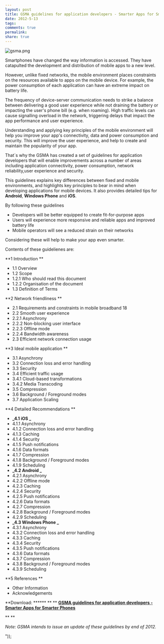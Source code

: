 ```yaml
---
layout: post
title: GSMA guidelines for application developers - Smarter Apps for Smarter Phones
date: 2012-5-13
tags: 
comments: true
permalink:
share: true
---
```





![gsma.png][1]


Smartphones have changed the way information is accessed. They have catapulted the development and distribution of mobile apps to a new level.

However, unlike fixed networks, the mobile environment places constraints on the resources available to apps on the mobile device. For example, the power consumption of each application can have an extreme impact on battery life.

The frequency of device-server communication needs to strike a balance between delivering a good user experience while not draining the battery or impacting the user's phone bill (e.g. when roaming). High traffic levels can cause signalling overload in the network, triggering delays that impact the app performance and user experience.

Understanding and applying key principles of the mobile environment will help you improve your app's connectivity,
data and power consumption and security. This will improve the user experience, and help to create and maintain the
popularity of your app.

That´s why the GSMA has created a set of guidelines for application developers that will enable improvements across a number of areas including application connectivity, power consumption, network reliability,user experience and security.

This guidelines explains key differences between fixed and mobile environments, and highlights key principles to bear in mind when developing applications for mobile devices. It also provides detailed tips for **Android**, **Windows Phone**
and **iOS**.


By following these guidelines


* Developers will be better equipped to create fit-for-purpose apps 
* Users will experience more responsive and reliable apps and improved battery life 
* Mobile operators will see a reduced strain on their networks



Considering these will help to make your app even smarter.

Contents of these guidelienes are:


**1 Introduction **



* 1.1 Overview 
* 1.2 Scope 
* 1.2.1 Who should read this document 
* 1.2.2 Organisation of the document 
* 1.3 Definition of Terms 

**2 Network friendliness **



* 2.1 Requirements and constraints in mobile broadband 18
* 2.2 Smooth user experience 
* 2.2.1 Asynchrony 
* 2.2.2 Non-blocking user interface 
* 2.2.3 Offline mode 
* 2.2.4 Bandwidth awareness 
* 2.3 Efficient network connection usage 

**3 Ideal mobile application **



* 3.1 Asynchrony 
* 3.2 Connection loss and error handling 
* 3.3 Security 
* 3.4 Efficient traffic usage 
* 3.4.1 Cloud-based transformations 
* 3.4.2 Media Transcoding 
* 3.5 Compression 
* 3.6 Background / Foreground modes 
* 3.7 Application Scaling 


**4 Detailed Recommendations **



* **_4.1 iOS _**
* 4.1.1 Asynchrony 
* 4.1.2 Connection loss and error handling 
* 4.1.3 Caching 
* 4.1.4 Security 
* 4.1.5 Push notifications 
* 4.1.6 Data formats 
* 4.1.7 Compression 
* 4.1.8 Background / Foreground modes 
* 4.1.9 Scheduling 
* **_4.2 Android _**
* 4.2.1 Asynchrony 
* 4.2.2 Offline mode 
* 4.2.3 Caching 
* 4.2.4 Security 
* 4.2.5 Push notifications 
* 4.2.6 Data formats 
* 4.2.7 Compression 
* 4.2.8 Background / Foreground modes 
* 4.2.9 Scheduling 
* **_4.3 Windows Phone _**
* 4.3.1 Asynchrony 
* 4.3.2 Connection loss and error handling 
* 4.3.3 Caching 
* 4.3.4 Security 
* 4.3.5 Push notifications 
* 4.3.6 Data formats 
* 4.3.7 Compression 
* 4.3.8 Background / Foreground modes 
* 4.3.9 Scheduling 

**5 References **

* Other Information 
* Acknowledgements 




**Download: ******
**
**
**[GSMA guidelines for application developers - Smarter Apps for Smarter Phones][2]**

**
**


_Note: GSMA intends to issue an update of these guidelines by end of 2012._


"));

[1]: http://1.bp.blogspot.com/-T2talPHxg6I/T6-yyPsMVQI/AAAAAAAAkU0/5sANdsISy5k/s1600/gsma.png
[2]: http://kcy.me/8j1q
